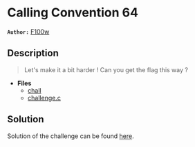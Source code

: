 # Calling Convention 64
**`Author:`** [F100w]()
## Description
> Let's make it a bit harder ! Can you get the flag this way ?  


- **Files** 
 	- [chall](./challenge/chall)
	- [challenge.c](./src/challenge.c)
## Solution
Solution of the challenge can be found [here](solution/).
